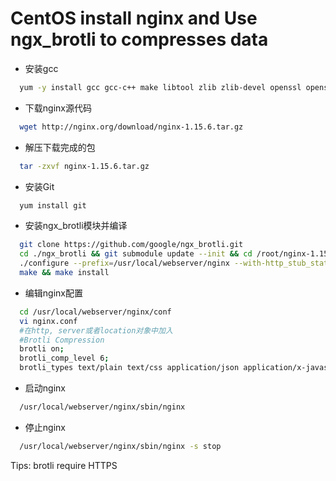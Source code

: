 # CentOS install nginx and Use ngx_brotli to compresses data

- 安装gcc

``` bash
  yum -y install gcc gcc-c++ make libtool zlib zlib-devel openssl openssl-devel pcre pcre-devel
```

- 下载nginx源代码

``` bash
  wget http://nginx.org/download/nginx-1.15.6.tar.gz
```

- 解压下载完成的包

``` bash
  tar -zxvf nginx-1.15.6.tar.gz
```

- 安装Git

``` bash
  yum install git
```

- 安装ngx_brotli模块并编译

``` bash
  git clone https://github.com/google/ngx_brotli.git
  cd ./ngx_brotli && git submodule update --init && cd /root/nginx-1.15.6
  ./configure --prefix=/usr/local/webserver/nginx --with-http_stub_status_module --with-http_ssl_module --with-pcre --add-module=./ngx_brotli
  make && make install
```

- 编辑nginx配置

``` bash
  cd /usr/local/webserver/nginx/conf
  vi nginx.conf
  #在http, server或者location对象中加入
  #Brotli Compression
  brotli on;
  brotli_comp_level 6;
  brotli_types text/plain text/css application/json application/x-javascript text/xml application/xml application/xml+rss text/javascript application/javascript image/svg+xml;
```

- 启动nginx

``` bash
  /usr/local/webserver/nginx/sbin/nginx
```

- 停止nginx

``` bash
  /usr/local/webserver/nginx/sbin/nginx -s stop
```

Tips: brotli require HTTPS